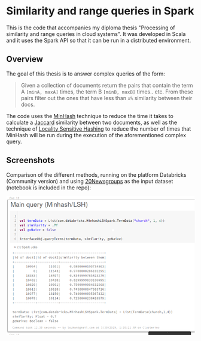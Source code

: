 # Similarity and range queries in Spark

This is the code that accompanies my diploma thesis "Processing of similarity and range queries in cloud systems". It was developed in Scala and it uses the Spark API so that it can be run in a distributed environment.

## Overview

The goal of this thesis is to answer complex queries of the form:

> Given a collection of documents return the pairs that contain the term A ```[minA, maxA]``` times, the term B ```[minB, maxB]``` times.. etc. From these pairs filter out the ones that have less than ```x%``` similarity between their docs.

The code uses the [MinHash](https://en.wikipedia.org/wiki/MinHash "MinHash - Wikipedia") technique to reduce the time it takes to calculate a [Jaccard](https://en.wikipedia.org/wiki/Jaccard_index "Jaccard Index - Wikipedia") similarity between two documents, as well as the technique of [Locality Sensitive Hashing](https://en.wikipedia.org/wiki/Locality-sensitive_hashing "Locality Sensitive Hashing - Wikipedia") to reduce the number of times that MinHash will be run during the execution of the aforementioned complex query.

## Screenshots

Comparison of the different methods, running on the platform Databricks (Community version) and using [20Newsgroups](http://qwone.com/~jason/20Newsgroups/ "20Newsgroups") as the input dataset (notebook is included in the repo):

![](/screens/minhash.png)